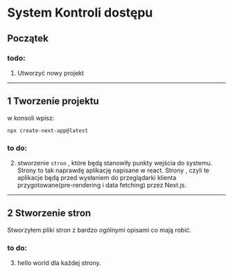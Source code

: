 # System Kontroli dostępu
## Początek
### todo:
1) Utworzyć nowy projekt
***
## 1 Tworzenie projektu
w konsoli wpisz: 
```
npx create-next-app@latest
```
### to do:
2) stworzenie `stron` , które będą stanowiły punkty wejścia do systemu. Strony to tak naprawdę aplikację napisane w react. Strony , czyli te aplikacje będą przed wysłaniem do przeglądarki klienta przygotowane(pre-rendering i data fetching) przez Next.js.
***
## 2 Stworzenie stron
Stworzyłem pliki stron z bardzo ogólnymi opisami co mają robić.

### to do:
3) hello world dla każdej strony.
